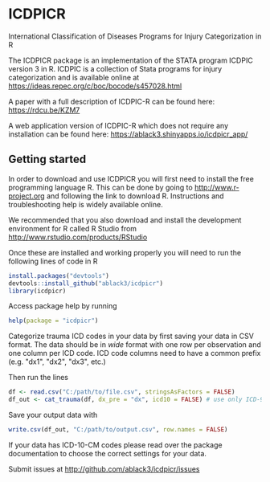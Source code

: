 # ICDPICR 

International Classification of Diseases Programs for Injury Categorization in R

The ICDPICR package is an implementation of the STATA program ICDPIC version 3
in R. ICDPIC is a collection of Stata programs for injury categorization
and is available online at https://ideas.repec.org/c/boc/bocode/s457028.html

A paper with a full description of ICDPIC-R can be found here: https://rdcu.be/KZM7 

A web application version of ICDPIC-R which does not require any installation can be found here: https://ablack3.shinyapps.io/icdpicr_app/

## Getting started

In order to download and use ICDPICR you will first need to install the free 
programming language R. This can be done by going to http://www.r-project.org and 
following the link to download R. Instructions and troubleshooting help is widely 
available online. 

We recommended that you also download and install the development environment for R called 
R Studio from http://www.rstudio.com/products/RStudio

Once these are installed and working properly you will need to run the following lines of code in R

```R
install.packages("devtools")
devtools::install_github("ablack3/icdpicr")
library(icdpicr)
```

Access package help by running 
```R
help(package = "icdpicr")
```
Categorize trauma ICD codes in your data by first saving your data in CSV format. The data should be in *wide* format with one row per observation and one column per ICD code. ICD code columns need to have a common prefix (e.g. "dx1", "dx2", "dx3", etc.)



Then run the lines
```R
df <- read.csv("C:/path/to/file.csv", stringsAsFactors = FALSE)
df_out <- cat_trauma(df, dx_pre = "dx", icd10 = FALSE) # use only ICD-9 codes
```                           
Save your output data with
```R
write.csv(df_out, "C:/path/to/output.csv", row.names = FALSE)
```

If your data has ICD-10-CM codes please read over the package documentation to choose the correct settings for your data.

Submit issues at http://github.com/ablack3/icdpicr/issues

